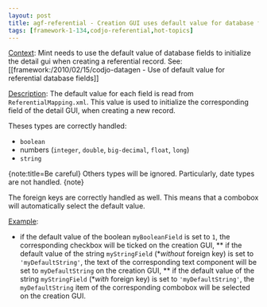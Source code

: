 ```yaml
---
layout: post
title: agf-referential - Creation GUI uses default value for database fields
tags: [framework-1-134,codjo-referential,hot-topics]
---
```

<u>Context</u>:
Mint needs to use the default value of database fields to initialize the detail gui when creating a referential record.
See: [[framework:/2010/02/15/codjo-datagen - Use of default value for referential database fields]]

<u>Description</u>:
The default value for each field is read from ```ReferentialMapping.xml```.
This value is used to initialize the corresponding field of the detail GUI, when creating a new record.

Theses types are correctly handled:
* ```boolean```
* numbers (```integer```, ```double```, ```big-decimal```, ```float```, ```long```)
* ```string```

{note:title=Be careful}
Others types will be ignored. Particularly, date types are not handled.
{note}

The foreign keys are correctly handled as well. This means that a combobox will automatically select the default value.

<u>Example</u>:
* if the default value of the boolean ```myBooleanField``` is set to ```1```, the corresponding checkbox will be ticked on the creation GUI,
** if the default value of the string ```myStringField``` (**without* foreign key) is set to ```'myDefaultString'```, the text of the corresponding text component will be set to ```myDefaultString``` on the creation GUI,
** if the default value of the string ```myStringField``` (**with* foreign key) is set to ```'myDefaultString'```, the ```myDefaultString``` item of the corresponding combobox will be selected on the creation GUI.
